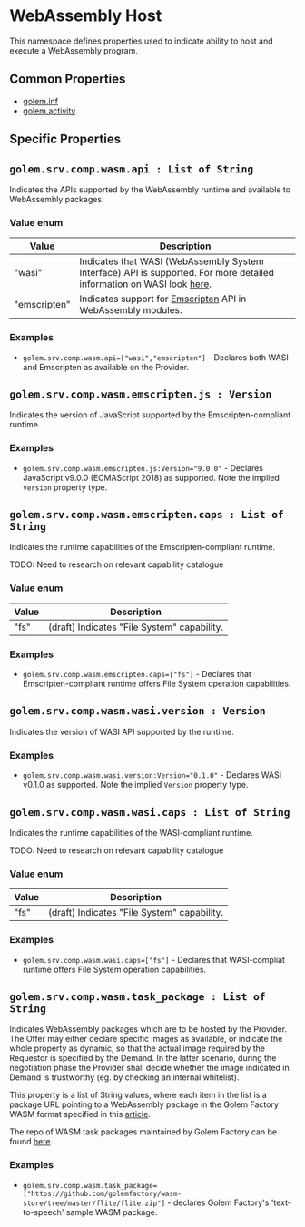 # WebAssembly Host 
This namespace defines properties used to indicate ability to host and execute a WebAssembly program.

## Common Properties

* [golem.inf](../../../0-commons/golem/inf.md)
* [golem.activity](../../../0-commons/golem/activity.md)

## Specific Properties

## `golem.srv.comp.wasm.api : List of String` 

Indicates the APIs supported by the WebAssembly runtime and available to WebAssembly packages. 

### Value enum
|Value| Description |
|---|---|
|"wasi"| Indicates that WASI (WebAssembly System Interface) API is supported. For more detailed information on WASI look [here](https://wasi.dev/). |
|"emscripten"| Indicates support for [Emscripten](https://emscripten.org/) API in WebAssembly modules. |

### **Examples**
* `golem.srv.comp.wasm.api=["wasi","emscripten"]` - Declares both WASI and Emscripten as available on the Provider.

## `golem.srv.comp.wasm.emscripten.js : Version` 

Indicates the version of JavaScript supported by the Emscripten-compliant runtime.

### **Examples**
* `golem.srv.comp.wasm.emscripten.js:Version="9.0.0"` - Declares JavaScript v9.0.0 (ECMAScript 2018) as supported. Note the implied `Version` property type.

## `golem.srv.comp.wasm.emscripten.caps : List of String` 

Indicates the runtime capabilities of the Emscripten-compliant runtime.

TODO: Need to research on relevant capability catalogue

### Value enum
|Value| Description |
|---|---|
|"fs"| (draft) Indicates "File System" capability. |

### **Examples**
* `golem.srv.comp.wasm.emscripten.caps=["fs"]` - Declares that Emscripten-compliant runtime offers File System operation capabilities.


## `golem.srv.comp.wasm.wasi.version : Version` 

Indicates the version of WASI API supported by the runtime.

### **Examples**
* `golem.srv.comp.wasm.wasi.version:Version="0.1.0"` - Declares WASI v0.1.0 as supported. Note the implied `Version` property type.

## `golem.srv.comp.wasm.wasi.caps : List of String` 

Indicates the runtime capabilities of the WASI-compliant runtime.

TODO: Need to research on relevant capability catalogue

### Value enum
|Value| Description |
|---|---|
|"fs"| (draft) Indicates "File System" capability. |

### **Examples**
* `golem.srv.comp.wasm.wasi.caps=["fs"]` - Declares that WASI-compliat runtime offers File System operation capabilities.


## `golem.srv.comp.wasm.task_package : List of String` 

Indicates WebAssembly packages which are to be hosted by the Provider. The Offer may either declare specific images as available, or indicate the whole property as dynamic, so that the actual image required by the Requestor is specified by the Demand. In the latter scenario, during the negotiation phase the Provider shall decide whether the image indicated in Demand is trustworthy (eg. by checking an internal whitelist).

This property is a list of String values, where each item in the list is a package URL pointing to a WebAssembly package in the Golem Factory WASM format specified in this [article](https://github.com/golemfactory/golem/wiki/Launching-Wasm-tasks-in-Golem).

The repo of WASM task packages maintained by Golem Factory can be found [here](https://github.com/golemfactory/wasm-store).

### **Examples**

* `golem.srv.comp.wasm.task_package=["https://github.com/golemfactory/wasm-store/tree/master/flite/flite.zip"]` - declares Golem Factory's 'text-to-speech' sample WASM package.


